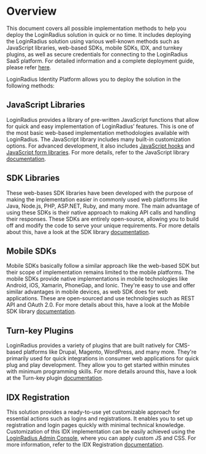 # Overview

This document covers all possible implementation methods to help you deploy the LoginRadius solution in quick or no time. It includes deploying the LoginRadius solution using various well-known methods such as JavaScript libraries, web-based SDKs, mobile SDKs, IDX, and turnkey plugins, as well as secure credentials for connecting to the LoginRadius SaaS platform. For detailed information and a complete deployment guide, please refer [here](/libraries/overview/).

LoginRadius Identity Platform allows you to deploy the solution in the following methods:

## JavaScript Libraries

LoginRadius provides a library of pre-written JavaScript functions that allow for quick and easy implementation of LoginRadius’ features. This is one of the most basic web-based implementation methodologies available with LoginRadius. The JavaScript library includes many built-in customization options. For advanced development, it also includes [JavaScript hooks](/libraries/js-libraries/javascript-hooks/) and [JavaScript form libraries](/libraries/js-libraries/js-form-library/). For more details, refer to the JavaScript library [documentation](/libraries/js-libraries/getting-started/).

## SDK Libraries
These web-bases SDK libraries have been developed with the purpose of making the implementation easier in commonly used web platforms like Java, Node.js, PHP, ASP.NET, Ruby, and many more. The main advantage of using these SDKs is their native approach to making API calls and handling their responses. These SDKs are entirely open-source, allowing you to build off and modify the code to serve your unique requirements. For more details about this, have a look at the SDK library [documentation](/libraries/sdk-libraries/overview/).

## Mobile SDKs
Mobile SDKs basically follow a similar approach like the web-based SDK but their scope of implementation remains limited to the mobile platforms. The mobile SDKs provide native implementations in mobile technologies like Android, iOS, Xamarin, PhoneGap, and Ionic. They're easy to use and offer similar advantages in mobile devices, as web SDK does for web applications. These are open-sourced and use technologies such as REST API and OAuth 2.0. For more details about this, have a look at the Mobile SDK library [documentation](/libraries/turn-key-plugins/overview/).

## Turn-key Plugins
LoginRadius provides a variety of plugins that are built natively for CMS-based platforms like Drupal, Magento, WordPress, and many more. They're primarily used for quick integrations in consumer web applications for quick plug and play development. They allow you to get started within minutes with minimum programming skills. For more details around this, have a look at the Turn-key plugin [documentation](/libraries/turn-key-plugins/overview/).

## IDX Registration
This solution provides a ready-to-use yet customizable approach for essential actions such as logins and registrations. It enables you to set up registration and login pages quickly with minimal technical knowledge. Customization of this IDX implementation can be easily achieved using the [LoginRadius Admin Console](https://adminconsole.loginradius.com/), where you can apply custom JS and CSS. For more information, refer to the IDX Registration [documentation](/libraries/identity-experience-framework/overview/).
